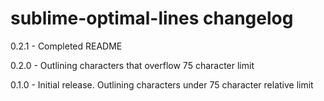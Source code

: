 # sublime-optimal-lines changelog
0.2.1 - Completed README

0.2.0 - Outlining characters that overflow 75 character limit

0.1.0 - Initial release. Outlining characters under 75 character relative
        limit
